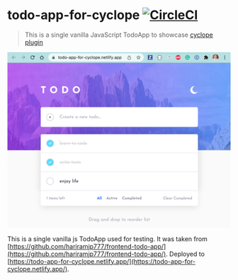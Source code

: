 # todo-app-for-cyclope [![CircleCI](https://circleci.com/gh/bahmutov/todo-app-for-cyclope/tree/main.svg?style=svg)](https://circleci.com/gh/bahmutov/todo-app-for-cyclope/tree/main)

> This is a single vanilla JavaScript TodoApp to showcase [cyclope plugin](https://github.com/bahmutov/cyclope)

![Deployed application](./images/deployed.png)

This is a single vanilla js TodoApp used for testing. It was taken from [https://github.com/hariramjp777/frontend-todo-app/](https://github.com/hariramjp777/frontend-todo-app/). Deployed to [https://todo-app-for-cyclope.netlify.app/](https://todo-app-for-cyclope.netlify.app/).
